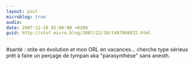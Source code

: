 ```yaml
---
layout: post
microblog: true
audio: 
date: 2007-12-10 02:00:00 +0200
guid: http://xtof.micro.blog/2007/12/10/t487968632.html
---
```

#santé : otite en évolution et mon ORL en vacances... cherche type sérieux prêt à faire un perçage de tympan aka "parasynthèse" sans anesth.
